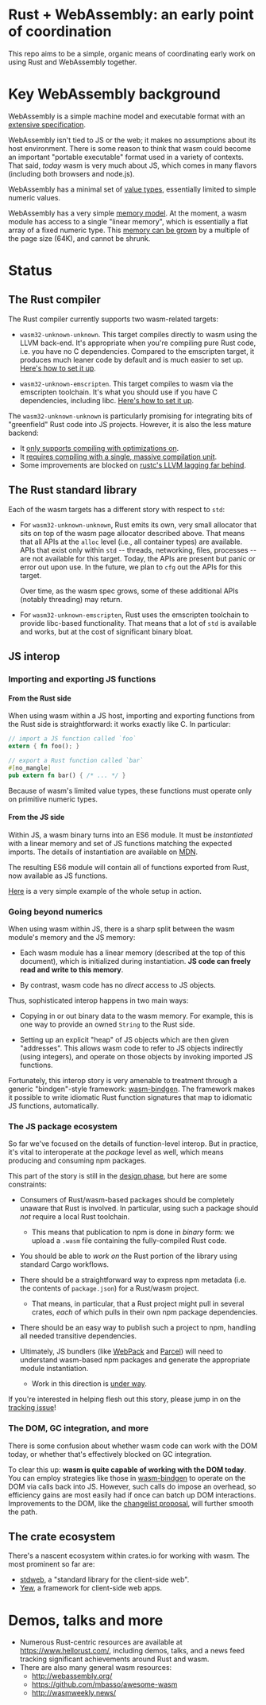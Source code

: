 # Rust + WebAssembly: an early point of coordination

This repo aims to be a simple, organic means of coordinating early work on using
Rust and WebAssembly together.

# Key WebAssembly background

WebAssembly is a simple machine model and executable format with an [extensive
specification].

[extensive specification]: https://webassembly.github.io/spec/

WebAssembly isn't tied to JS or the web; it makes no assumptions about its host
environment. There is some reason to think that wasm could become an important
"portable executable" format used in a variety of contexts. That said, *today*
wasm is very much about JS, which comes in many flavors (including both browsers
and node.js).

WebAssembly has a minimal set of [value types], essentially limited to simple
numeric values.

[value types]: https://webassembly.github.io/spec/core/syntax/types.html#value-types

WebAssembly has a very simple [memory model]. At the moment, a wasm module has
access to a single "linear memory", which is essentially a flat array of a fixed
numeric type. This [memory can be grown] by a multiple of the page size (64K),
and cannot be shrunk.

[memory model]: https://webassembly.github.io/spec/core/syntax/modules.html#syntax-mem
[memory can be grown]: https://webassembly.github.io/spec/core/syntax/instructions.html#syntax-instr-memory

# Status

## The Rust compiler

The Rust compiler currently supports two wasm-related targets:

- `wasm32-unknown-unknown`. This target compiles directly to wasm using the LLVM
  back-end. It's appropriate when you're compiling pure Rust code, i.e. you have
  no C dependencies. Compared to the emscripten target, it produces much leaner
  code by default and is much easier to set
  up. [Here's how to set it up](https://www.hellorust.com/setup/wasm-target/).

- `wasm32-unknown-emscripten`. This target compiles to wasm via the emscripten
  toolchain. It's what you should use if you have C dependencies, including
  libc. [Here's how to set it up](https://www.hellorust.com/setup/emscripten/).

The `wasm32-unknown-unknown` is particularly promising for integrating bits of
"greenfield" Rust code into JS projects. However, it is also the less mature
backend:

- It [only supports compiling with optimizations on](https://github.com/aturon/rust-wasm/issues/1).
- It [requires compiling with a single, massive compilation unit](https://github.com/aturon/rust-wasm/issues/2).
- Some improvements are blocked on [rustc's LLVM lagging far behind](https://github.com/aturon/rust-wasm/issues/3).

## The Rust standard library

Each of the wasm targets has a different story with respect to `std`:

- For `wasm32-unknown-unknown`, Rust emits its own, very small allocator that
  sits on top of the wasm page allocator described above. That means that all
  APIs at the `alloc` level (i.e., all container types) are available. APIs that
  exist only within `std` -- threads, networking, files, processes -- are not
  available for this target. Today, the APIs are present but panic or error out
  upon use. In the future, we plan to `cfg` out the APIs for this target.

  Over time, as the wasm spec grows, some of these additional APIs (notably
  threading) may return.

- For `wasm32-unknown-emscripten`, Rust uses the emscripten toolchain to provide
  libc-based functionality. That means that a lot of `std` is available and
  works, but at the cost of significant binary bloat.

## JS interop

### Importing and exporting JS functions

#### From the Rust side

When using wasm within a JS host, importing and exporting functions from the
Rust side is straightforward: it works exactly like C. In particular:

```rust
// import a JS function called `foo`
extern { fn foo(); }

// export a Rust function called `bar`
#[no_mangle]
pub extern fn bar() { /* ... */ }
```

Because of wasm's limited value types, these functions must operate only on
primitive numeric types.

#### From the JS side

Within JS, a wasm binary turns into an ES6 module. It must be *instantiated*
with a linear memory and set of JS functions matching the expected imports. The
details of instantiation are available on [MDN][instantiation].

[instantiation]: https://developer.mozilla.org/en-US/docs/Web/JavaScript/Reference/Global_Objects/WebAssembly/instantiate

The resulting ES6 module will contain all of functions exported from Rust, now
available as JS functions.

[Here][hello world] is a very simple example of the whole setup in action.

[hello world]: https://www.hellorust.com/demos/add/index.html

### Going beyond numerics

When using wasm within JS, there is a sharp split between the wasm module's
memory and the JS memory:

- Each wasm module has a linear memory (described at the top of this document),
  which is initialized during instantiation. **JS code can freely read and write
  to this memory**.

- By contrast, wasm code has no *direct* access to JS objects.

Thus, sophisticated interop happens in two main ways:

- Copying in or out binary data to the wasm memory. For example, this is one way
  to provide an owned `String` to the Rust side.

- Setting up an explicit "heap" of JS objects which are then given
  "addresses". This allows wasm code to refer to JS objects indirectly (using
  integers), and operate on those objects by invoking imported JS functions.

Fortunately, this interop story is very amenable to treatment through a generic
"bindgen"-style framework: [wasm-bindgen]. The framework makes it possible to
write idiomatic Rust function signatures that map to idiomatic JS functions,
automatically.

[wasm-bindgen]: https://github.com/alexcrichton/wasm-bindgen

### The JS package ecosystem

So far we've focused on the details of function-level interop. But in practice,
it's vital to interoperate at the *package* level as well, which means producing
and consuming npm packages.

This part of the story is still in the [design phase][npm interop], but here are
some constraints:

- Consumers of Rust/wasm-based packages should be completely unaware that Rust
  is involved. In particular, using such a package should *not* require a local
  Rust toolchain.
  - This means that publication to npm is done in *binary* form: we upload a
    `.wasm` file containing the fully-compiled Rust code.

- You should be able to *work on* the Rust portion of the library using standard
  Cargo workflows.

- There should be a straightforward way to express npm metadata (i.e. the
  contents of `package.json`) for a Rust/wasm project.

  - That means, in particular, that a Rust project might pull in several crates,
    *each* of which pulls in their own npm package dependencies.

- There should be an easy way to publish such a project to npm, handling all
  needed transitive dependencies.

- Ultimately, JS bundlers (like [WebPack] and [Parcel]) will need to understand
  wasm-based npm packages and generate the appropriate module instantiation.

  - Work in this direction is [under way][bundlers].

[WebPack]: https://webpack.js.org/
[Parcel]: https://parceljs.org/
[npm interop]: https://github.com/aturon/rust-wasm/issues/5
[bundlers]: https://github.com/aturon/rust-wasm/issues/8

If you're interested in helping flesh out this story, please jump in on
the [tracking issue][npm interop]!

### The DOM, GC integration, and more

There is some confusion about whether wasm code can work with the DOM today, or
whether that's effectively blocked on GC integration.

To clear this up: **wasm is quite capable of working with the DOM today**. You
can employ strategies like those in [wasm-bindgen] to operate on the DOM via
calls back into JS. However, such calls do impose an overhead, so efficiency
gains are most easily had if once can batch up DOM interactions. Improvements to
the DOM, like the [changelist proposal], will further smooth the path.

[changelist proposal]: https://github.com/whatwg/dom/issues/270

## The crate ecosystem

There's a nascent ecosystem within crates.io for working with wasm. The most
prominent so far are:

- [stdweb], a "standard library for the client-side web".
- [Yew], a framework for client-side web apps.

[stdweb]: https://github.com/koute/stdweb/
[Yew]: https://github.com/DenisKolodin/yew

# Demos, talks and more

- Numerous Rust-centric resources are available at https://www.hellorust.com/,
including demos, talks, and a news feed tracking significant achievements around
Rust and wasm.
- There are also many general wasm resources:
  - http://webassembly.org/
  - https://github.com/mbasso/awesome-wasm
  - http://wasmweekly.news/
